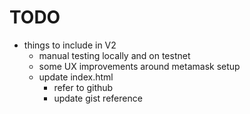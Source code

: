 # TODO
- things to include in V2
  - manual testing locally and on testnet
  - some UX improvements around metamask setup
  - update index.html
    - refer to github
    - update gist reference
